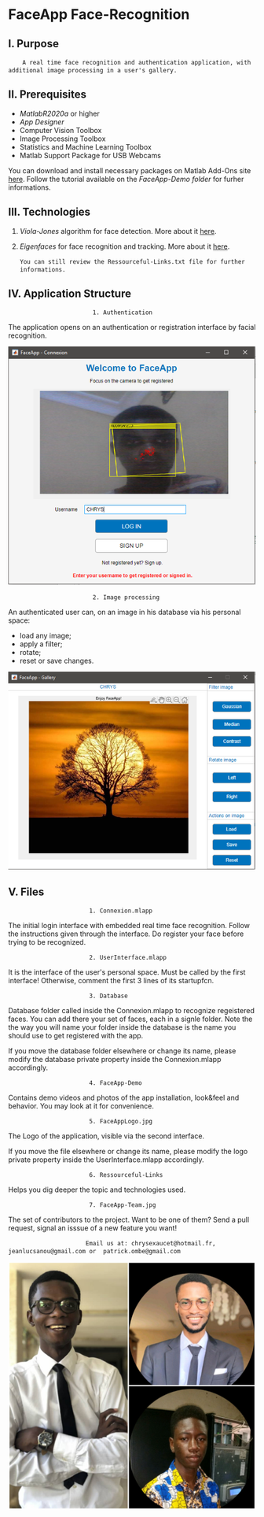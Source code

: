 # FaceApp Face-Recognition

## I. Purpose
        A real time face recognition and authentication application, with additional image processing in a user's gallery.

## II. Prerequisites
  - *MatlabR2020a* or higher
  - *App Designer*
  - Computer Vision Toolbox
  - Image Processing Toolbox
  - Statistics and Machine Learning Toolbox
  - Matlab Support Package for USB Webcams
  
  You can download and install necessary packages on Matlab Add-Ons site [here](https://www.mathworks.com/products/matlab/add-on-explorer.html).
  Follow the tutorial available on the *FaceApp-Demo folder* for furher informations.
 
## III. Technologies

1. _*Viola-Jones*_ algorithm for face detection. More about it [here](https://en.wikipedia.org/wiki/Viola%E2%80%93Jones_object_detection_framework).
2. _*Eigenfaces*_ for face recognition and tracking. More about it [here](https://en.wikipedia.org/wiki/Eigenface).

       You can still review the Ressourceful-Links.txt file for further informations.



## IV. Application Structure

                            1. Authentication
                                           
  The application opens on an authentication or registration interface by facial recognition.

![alt text](https://github.com/chrys-exaucet/Real-Time-Face-Recognition/blob/master/FaceApp-Demo/FaceApp-Connexion.PNG)

                            2. Image processing
                                             
  An authenticated user can, on an image in his database via his personal space:
  - load any image;
  - apply a filter;
  - rotate;
  - reset or save changes.

![alt text](https://github.com/chrys-exaucet/Real-Time-Face-Recognition/blob/master/FaceApp-Demo/FaceApp-Gallery.PNG)


  
## V. Files

                           1. Connexion.mlapp 

  The initial login interface with embedded real time face recognition. 
  Follow the instructions given through the interface.
  Do register your face before trying to be recognized.

                           2. UserInterface.mlapp 

  It is the interface of the user's personal space. 
  Must be called by the first interface! Otherwise, comment the first 3 lines of its startupfcn.

                           3. Database

  Database folder called inside the Connexion.mlapp to recognize regeistered faces. You can add there your set of faces, each in a signle folder.
  Note the the way you will name your folder inside the database is the name you should use to get registered with the app.

  If you move the database folder elsewhere or change its name, please modify the database private property inside the Connexion.mlapp accordingly.

                           4. FaceApp-Demo
  Contains demo videos and photos of the app installation, look&feel and behavior.
  You may look at it for convenience.

                           5. FaceAppLogo.jpg

  The Logo of the  application, visible via the second interface. 

  If you move the file elsewhere or change its name, please modify the logo private property inside the UserInterface.mlapp accordingly.

                           6. Ressourceful-Links

  Helps you dig deeper the topic and technologies used.

                           7. FaceApp-Team.jpg

  The set of contributors to the project. Want to be one of them? Send a pull request, signal an isssue of a new feature you want!
  
                          Email us at: chrysexaucet@hotmail.fr, jeanlucsanou@gmail.com or  patrick.ombe@gmail.com
  
  ![alt text](https://github.com/chrys-exaucet/Real-Time-Face-Recognition/blob/master/FaceApp-Team.jpg)
